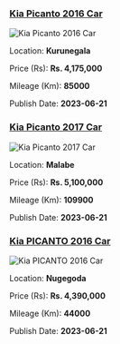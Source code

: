 
<!-- 6ee5b490d5bc06e4d4fdffaa508cd4ad -->

### [Kia Picanto 2016 Car](https://riyasewana.com/buy/kia-picanto-sale-kurunegala-6523821)

![Kia Picanto 2016 Car](https://riyasewana.com/thumb/thumbkia-picanto-212208354511.jpg)

Location: **Kurunegala**

Price (Rs): **Rs. 4,175,000**

Mileage (Km): **85000**

Publish Date: **2023-06-21**


<!-- bac59e6e9026a5030dd2d9b1e19a85cc -->

### [Kia Picanto 2017 Car](https://riyasewana.com/buy/kia-picanto-sale-malabe-6522219)

![Kia Picanto 2017 Car](https://riyasewana.com/thumb/thumbkia-picanto-21144118831.jpg)

Location: **Malabe**

Price (Rs): **Rs. 5,100,000**

Mileage (Km): **109900**

Publish Date: **2023-06-21**


<!-- 309e3850b65d1481a1a6fadbb0f18efb -->

### [Kia PICANTO 2016 Car](https://riyasewana.com/buy/kia-picanto-sale-nugegoda-6521300)

![Kia PICANTO 2016 Car](https://riyasewana.com/thumb/thumbkia-picanto-21113202151.jpg)

Location: **Nugegoda**

Price (Rs): **Rs. 4,390,000**

Mileage (Km): **44000**

Publish Date: **2023-06-21**


